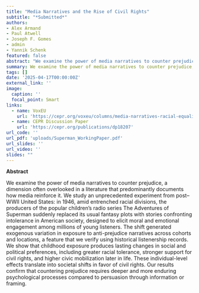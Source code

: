 ```yaml
---
title: "Media Narratives and the Rise of Civil Rights"
subtitle: "*Submitted*"
authors:
- Alex Armand
- Paul Atwell
- Joseph F. Gomes
- admin
- Yannik Schenk
featured: false
abstract: "We examine the power of media narratives to counter prejudice, a dimension often overlooked in a literature that predominantly documents how media reinforce it. We study an unprecedented experiment from post–WWII United States: in 1946, amid entrenched racial divisions, the producers of the popular children’s radio series The Adventures of Superman suddenly replaced its usual fantasy plots with stories confronting intolerance in American society, designed to elicit moral and emotional engagement among millions of young listeners. The shift generated exogenous variation in exposure to anti-prejudice narratives across cohorts and locations, a feature that we verify using historical listenership records. We show that childhood exposure produces lasting changes in social and political preferences, including greater racial tolerance, stronger support for civil rights, and higher civic mobilization later in life. These individual-level effects translate into societal shifts in favor of civil rights. Our results confirm that countering prejudice requires deeper and more enduring psychological processes compared to persuasion through information or framing."
summary: We examine the power of media narratives to counter prejudice, a dimension often overlooked in a literature that predominantly documents how media reinforce it. We study an unprecedented experiment from post–WWII United States: in 1946, amid entrenched racial divisions, the producers of the popular children’s radio series The Adventures of Superman suddenly replaced its usual fantasy plots with stories confronting intolerance in American society, designed to elicit moral and emotional engagement among millions of young listeners. The shift generated exogenous variation in exposure to anti-prejudice narratives across cohorts and locations, a feature that we verify using historical listenership records. We show that childhood exposure produces lasting changes in social and political preferences, including greater racial tolerance, stronger support for civil rights, and higher civic mobilization later in life. These individual-level effects translate into societal shifts in favor of civil rights. Our results confirm that countering prejudice requires deeper and more enduring psychological processes compared to persuasion through information or framing."
tags: []
date: '2025-04-17T00:00:00Z'
external_link: ''
image:
  caption: ''
  focal_point: Smart
links:
  - name: VoxEU
    url: 'https://cepr.org/voxeu/columns/media-narratives-racial-equality-how-superman-helped-pave-ground-civil-rights'
  - name: CEPR Discussion Paper
    url: 'https://cepr.org/publications/dp18207'
url_code: ''
url_pdf: 'uploads/Superman_WorkingPaper.pdf'
url_slides: ''
url_video: ''
slides: ""
---
```


**Abstract**

We examine the power of media narratives to counter prejudice, a dimension often overlooked in a literature that predominantly documents how media reinforce it. We study an unprecedented experiment from post–WWII United States: in 1946, amid entrenched racial divisions, the producers of the popular children’s radio series The Adventures of Superman suddenly replaced its usual fantasy plots with stories confronting intolerance in American society, designed to elicit moral and emotional engagement among millions of young listeners. The shift generated exogenous variation in exposure to anti-prejudice narratives across cohorts and locations, a feature that we verify using historical listenership records. We show that childhood exposure produces lasting changes in social and political preferences, including greater racial tolerance, stronger support for civil rights, and higher civic mobilization later in life. These individual-level effects translate into societal shifts in favor of civil rights. Our results confirm that countering prejudice requires deeper and more enduring psychological processes compared to persuasion through information or framing.
